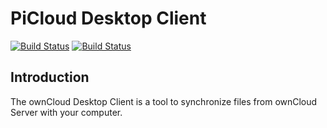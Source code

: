 # PiCloud Desktop Client

[![Build Status](https://drone.owncloud.com/api/badges/owncloud/client/status.svg)](https://drone.owncloud.com/owncloud/client) [![Build Status](https://github.com/owncloud/client/workflows/ownCloud%20CI/badge.svg)](https://github.com/LnkAsia/picloud-win-client/actions)

## Introduction

The ownCloud Desktop Client is a tool to synchronize files from ownCloud Server
with your computer.
